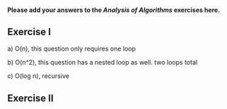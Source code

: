 #### Please add your answers to the ***Analysis of  Algorithms*** exercises here.

## Exercise I

a) O(n), this question only requires one loop


b) O(n^2), this question has a nested loop as well. two loops total


c) O(log n), recursive

## Exercise II


